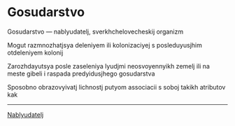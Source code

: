 # Gosudarstvo

Gosudarstvo — nablyudatelj, sverkhchelovecheskij organizm



Mogut razmnozhatjsya deleniyem ili kolonizaciyej s posleduyusjhim otdeleniyem kolonij

Zarozhdayutsya posle zaseleniya lyudjmi neosvoyennyikh zemelj ili na meste gibeli i raspada predyidusjhego gosudarstva

Sposobno obrazovyivatj lichnostj putyom associacii s soboj takikh atributov kak 

___
[Nablyudatelj](Nablyudatelj.md)
